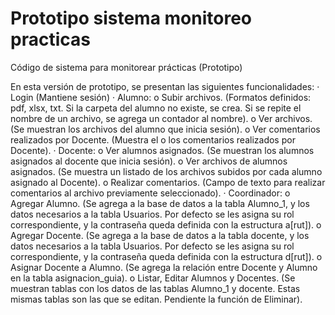 # Prototipo sistema monitoreo practicas
Código de sistema para monitorear prácticas (Prototipo)

En esta versión de prototipo, se presentan las siguientes funcionalidades:
·	Login (Mantiene sesión)
·	Alumno:
o	Subir archivos. (Formatos definidos: pdf, xlsx, txt. Si la carpeta del alumno no existe, se crea. Si se repite el nombre de un archivo, se agrega un contador al nombre).
o	Ver archivos. (Se muestran los archivos del alumno que inicia sesión).
o	Ver comentarios realizados por Docente. (Muestra el o los comentarios realizados por Docente).
·	Docente:
o	Ver alumnos asignados. (Se muestran los alumnos asignados al docente que inicia sesión).
o	Ver archivos de alumnos asignados. (Se muestra un listado de los archivos subidos por cada alumno asignado al Docente).
o	Realizar comentarios. (Campo de texto para realizar comentarios al archivo previamente seleccionado).
·	Coordinador:
o	Agregar Alumno. (Se agrega a la base de datos a la tabla Alumno_1, y los datos necesarios a la tabla Usuarios. Por defecto se les asigna su rol correspondiente, y la contraseña queda definida con la estructura a[rut]).
o	Agregar Docente. (Se agrega a la base de datos a la tabla docente, y los datos necesarios a la tabla Usuarios. Por defecto se les asigna su rol correspondiente, y la contraseña queda definida con la estructura d[rut]).
o	Asignar Docente a Alumno. (Se agrega la relación entre Docente y Alumno en la tabla asignacion_guia).
o	Listar, Editar Alumnos y Docentes. (Se muestran tablas con los datos de las tablas Alumno_1 y docente. Estas mismas tablas son las que se editan. Pendiente la función de Eliminar).

